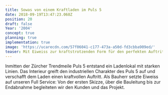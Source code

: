 ```yaml
---
title: Sowas von einem Kraftladen im Puls 5
date: 2018-09-19T13:47:23.068Z
position: 20
draft: false
Year: '2004'
concept: true
planning: true
implementation: true
image: 'https://ucarecdn.com/57f06041-c177-473a-a50d-fd3cbba909ed/'
teaser: Mit Eiweiss zur kraftstrotzenden Form für den perfekten Auftritt
---
```

Inmitten der Zürcher Trendmeile Puls 5 entstand ein Ladenlokal mit starken Linien. Das Interieur greift den industriellen Charakter des Puls 5 auf und verschafft dem Laden einen kraftvollen Auftritt. Als Bauherr setzte Eiweiss auf unseren Full Service: Von der ersten Skizze, über die Bauleitung bis zur Endabnahme begleiteten wir den Kunden und das Projekt.
